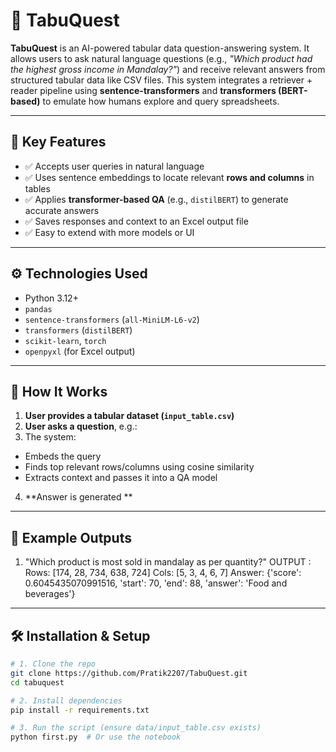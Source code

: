 # 🧠 TabuQuest

**TabuQuest** is an AI-powered tabular data question-answering system. It allows users to ask natural language questions (e.g., *"Which product had the highest gross income in Mandalay?"*) and receive relevant answers from structured tabular data like CSV files. This system integrates a retriever + reader pipeline using **sentence-transformers** and **transformers (BERT-based)** to emulate how humans explore and query spreadsheets.

---

## 📌 Key Features

- ✅ Accepts user queries in natural language  
- ✅ Uses sentence embeddings to locate relevant **rows and columns** in tables  
- ✅ Applies **transformer-based QA** (e.g., `distilBERT`) to generate accurate answers  
- ✅ Saves responses and context to an Excel output file  
- ✅ Easy to extend with more models or UI

------

## ⚙️ Technologies Used

- Python 3.12+
- `pandas`
- `sentence-transformers` (`all-MiniLM-L6-v2`)
- `transformers` (`distilBERT`)
- `scikit-learn`, `torch`
- `openpyxl` (for Excel output)

---

## 🚀 How It Works

1. **User provides a tabular dataset (`input_table.csv`)**  
2. **User asks a question**, e.g.:
3. The system:
- Embeds the query
- Finds top relevant rows/columns using cosine similarity
- Extracts context and passes it into a QA model
4. **Answer is generated **
---

## 🧪 Example Outputs
1. "Which product  is most sold in mandalay as per quantity?"
OUTPUT : Rows: [174, 28, 734, 638, 724]
Cols: [5, 3, 4, 6, 7]
Answer: {'score': 0.6045435070991516, 'start': 70, 'end': 88, 'answer': 'Food and beverages'}


---

## 🛠️ Installation & Setup

```bash
# 1. Clone the repo
git clone https://github.com/Pratik2207/TabuQuest.git
cd tabuquest

# 2. Install dependencies
pip install -r requirements.txt

# 3. Run the script (ensure data/input_table.csv exists)
python first.py  # Or use the notebook
